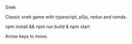Snek

Classic snek game with typescript, p5js, redux and ramda.

npm install && npm run build & npm start

Arrow keys to move.